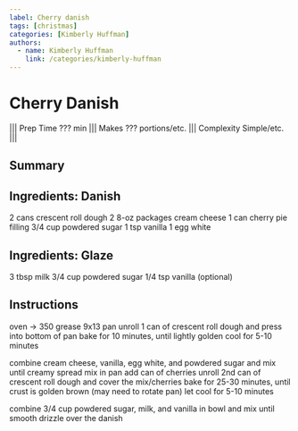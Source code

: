 ```yaml
---
label: Cherry danish
tags: [christmas]
categories: [Kimberly Huffman]
authors:
  - name: Kimberly Huffman
    link: /categories/kimberly-huffman
---
```


# Cherry Danish
<!--- ![](/static/images/???.webp) --->

||| Prep Time
??? min
||| Makes
??? portions/etc.
||| Complexity
Simple/etc.
|||

## Summary

## Ingredients: Danish
2 cans crescent roll dough
2 8-oz packages cream cheese
1 can cherry pie filling
3/4 cup powdered sugar
1 tsp vanilla
1 egg white

## Ingredients: Glaze
3 tbsp milk
3/4 cup powdered sugar
1/4 tsp vanilla (optional)

## Instructions
oven -> 350
grease 9x13 pan
unroll 1 can of crescent roll dough and press into bottom of pan
bake for 10 minutes, until lightly golden
cool for 5-10 minutes

combine cream cheese, vanilla, egg white, and powdered sugar and mix until creamy
spread mix in pan
add can of cherries
unroll 2nd can of crescent roll dough and cover the mix/cherries
bake for 25-30 minutes, until crust is golden brown (may need to rotate pan)
let cool for 5-10 minutes

combine 3/4 cup powdered sugar, milk, and vanilla in bowl and mix until smooth
drizzle over the danish

